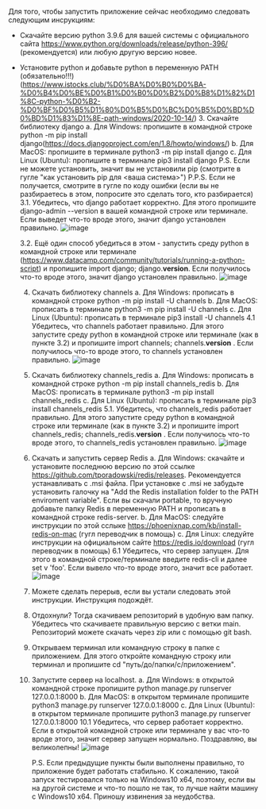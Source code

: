 Для того, чтобы запустить приложение сейчас необходимо следовать следующим инсрукциям:
- Скачайте версию python 3.9.6 для вашей системы с официального сайта https://www.python.org/downloads/release/python-396/  (рекомендуется) или любую другую версию новее.
- Установите python и добавьте python в переменную PATH (обязательно!!!) (https://www.istocks.club/%D0%BA%D0%B0%D0%BA-%D0%B4%D0%BE%D0%B1%D0%B0%D0%B2%D0%B8%D1%82%D1%8C-python-%D0%B2-%D0%BF%D0%B5%D1%80%D0%B5%D0%BC%D0%B5%D0%BD%D0%BD%D1%83%D1%8E-path-windows/2020-10-14/)
	3. Скачайте библиотеку django 
		a. Для Windows: пропишите в командной строке python -m pip install django(https://docs.djangoproject.com/en/1.8/howto/windows/)
		b. Для MacOS: пропишите в терминале python3 -m pip install django
		c. Для Linux (Ubuntu): пропишите в терминале pip3 install django
		P.S. Если не можете установить, значит вы не установили pip (смотрите в гугле "как установить pip для <ваша система>")
		P.P.S. Если не получается, смотрите в гугле по коду ошибки (если вы не разбираетесь в этом, попросите это сделать того, кто разбирается)
	3.1. Убедитесь, что django работает корректно. Для этого пропишите django-admin --version в вашей командной строке или терминале. Если выведет что-то вроде этого, значит django установлен правильно.
  ![image](https://user-images.githubusercontent.com/60911417/137697576-6079a83a-615a-4bab-b976-1d6ff6f1d063.png)

	3.2. Ещё один способ убедиться в этом - запустить среду python в командной строке или терминале (https://www.datacamp.com/community/tutorials/running-a-python-script) и пропишите import django; django.__version__. Если получилось что-то вроде этого, значит django установлен правильно.
  ![image](https://user-images.githubusercontent.com/60911417/137697681-b3579bee-6907-4015-8ebf-fa5e0d30dcb9.png)

	4. Скачать библиотеку channels 
		a. Для Windows: прописать в командной строке python -m pip install -U channels
		b. Для MacOS: прописать в терминале python3 -m pip install -U channels
		c. Для Linux (Ubuntu): прописать в терминале pip3 install -U channels
	4.1 Убедитесь, что channels работает правильно. Для этого запустите среду python в командной строке или терминале (как в пункте 3.2) и пропишите import channels; channels.__version__ . Если получилось что-то вроде этого, то channels установлен правильно.
  ![image](https://user-images.githubusercontent.com/60911417/137697901-090d82cc-35b5-4610-b7d7-5d2fc2e7f893.png)

	5. Скачать библиотеку channels_redis
		a. Для Windows: прописать в командной строке python -m pip install channels_redis
		b. Для MacOS: прописать в терминале python3 -m pip install channels_redis
		c. Для Linux (Ubuntu): прописать в терминале pip3 install channels_redis
	5.1. Убедитесь, что channels_redis работает правильно. Для этого запустите среду python в командной строке или терминале (как в пункте 3.2) и пропишите import channels_redis; channels_redis.__version__ . Если получилось что-то вроде этого, то channels_redis установлен правильно.
  ![image](https://user-images.githubusercontent.com/60911417/137698006-e246ee5f-c0b7-41d5-9718-32c586b1c9e2.png)

	6. Скачать и запустить сервер Redis
		a. Для Windows: скачайте и установите последнюю версию по этой ссылке https://github.com/tporadowski/redis/releases. Рекомендуется устанавливать с .msi файла. При установке с .msi не забудьте установить галочку на "Add the Redis installation folder to the PATH enviroment variable". Если вы скачали portable, то вручную добавьте папку Redis в переменную PATH и прописать в командной строке redis-server.
		b. Для MacOS: следуйте инструкции по этой сслыке https://phoenixnap.com/kb/install-redis-on-mac (гугл переводчик в помощь)
		c. Для Linux: следуйте инструкции на официальном сайте https://redis.io/download (гугл переводчик в помощь)
	6.1 Убедитесь, что сервер запущен. Для этого в командной строке/терминале введите redis-cli и далее set v 'foo'. Если вывело что-то вроде этого, значит все работает.
  ![image](https://user-images.githubusercontent.com/60911417/137698133-3a9bfd5c-469e-466f-8ff7-a56715dace8e.png)

	7. Можете сделать перерыв, если вы устали следовать этой инструкции. Инструкция подождёт.
	8. Отдохнули? Тогда скачиваем репозиторий в удобную вам папку. Убедитесь что скачиваете правильную версию с ветки main. Репозиторий можете скачать через zip или с помощью git bash.
	9. Открываем терминал или командную строку в папке с приложением. Для этого откройте командную строку или терминал и пропишите cd "путь/до/папки/с/приложением".
	10. Запустите сервер на localhost.
		a. Для Windows: в открытой командной строке пропишите python manage.py runserver 127.0.0.1:8000
		b. Для MacOS: в открытом терминале пропишите python3 manage.py runserver 127.0.0.1:8000
		c. Для Linux (Ubuntu): в открытом терминале пропишите python3 manage.py runserver 127.0.0.1:8000 
	10.1 Убедитесь, что сервер работает корректно. Если в открытой командной строке или терминале у вас что-то вроде этого, значит сервер запущен нормально. Поздравляю, вы великолепны!
  ![image](https://user-images.githubusercontent.com/60911417/137698319-b5ef2907-d321-4e93-a590-85f6ba3afde7.png)

		P.S. Если предыдущие пункты были выполнены правильно, то приложение будет работать стабильно. К сожалению, такой запуск тестировался только на Windows10 x64, поэтому, если вы на другой системе и что-то пошло не так, то лучше найти машину с Windows10 x64. Приношу извинения за неудобства.
